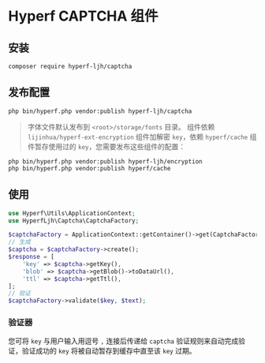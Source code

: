 # Hyperf CAPTCHA 组件

## 安装

```shell
composer require hyperf-ljh/captcha
```

## 发布配置

```shell
php bin/hyperf.php vendor:publish hyperf-ljh/captcha
```

> 字体文件默认发布到 `<root>/storage/fonts` 目录。
组件依赖 `lijinhua/hyperf-ext-encryption` 组件加解密 `key`，依赖 `hyperf/cache` 组件暂存使用过的 `key`，您需要发布这些组件的配置：

```shell
php bin/hyperf.php vendor:publish hyperf-ljh/encryption
php bin/hyperf.php vendor:publish hyperf/cache
```

## 使用

```php
use Hyperf\Utils\ApplicationContext;
use HyperfLjh\Captcha\CaptchaFactory;

$captchaFactory = ApplicationContext::getContainer()->get(CaptchaFactory::class);
// 生成
$captcha = $captchaFactory->create();
$response = [
    'key' => $captcha->getKey(),
    'blob' => $captcha->getBlob()->toDataUrl(),
    'ttl' => $captcha->getTtl(),
];
// 验证
$captchaFactory->validate($key, $text);
```

### 验证器

您可将 `key` 与用户输入用逗号 `,` 连接后传递给 `captcha` 验证规则来自动完成验证，验证成功的 `key` 将被自动暂存到缓存中直至该 `key` 过期。